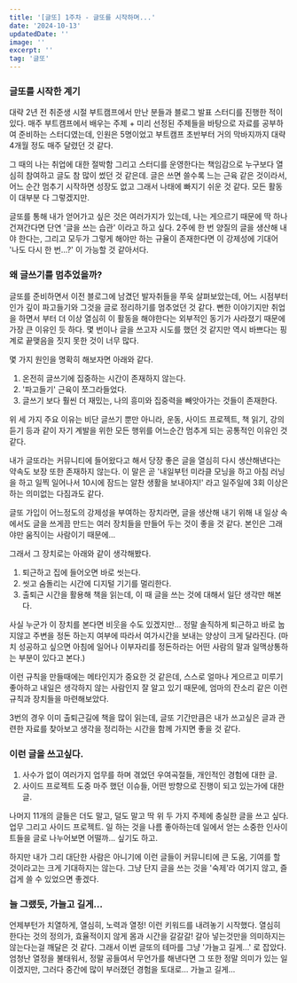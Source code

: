```yaml
---
title: '[글또] 1주차 - 글또를 시작하며...'
date: '2024-10-13'
updatedDate: ''
image: ''
excerpt: ''
tag: '글또'
---
```


### **글또를 시작한 계기**

대략 2년 전 취준생 시절 부트캠프에서 만난 분들과 블로그 발표 스터디를 진행한 적이 있다.
매주 부트캠프에서 배우는 주제 + 미리 선정된 주제들을 바탕으로 자료를 공부하여 준비하는 스터디였는데, 인원은 5명이었고 부트캠프 초반부터 거의 막바지까지 대략 4개월 정도 매주 달렸던 것 같다.

그 때의 나는 취업에 대한 절박함 그리고 스터디를 운영한다는 책임감으로 누구보다 열심히 참여하고 글도 참 많이 썼던 것 같은데. 글은 쓰면 쓸수록 느는 근육 같은 것이라서, 어느 순간 멈추기 시작하면 성장도 없고 그래서 나태에 빠지기 쉬운 것 같다. 모든 활동이 대부분 다 그렇겠지만.

글또를 통해 내가 얻어가고 싶은 것은 여러가지가 있는데, 나는 게으르기 때문에 딱 하나 건져간다면 단연 '글을 쓰는 습관' 이라고 하고 싶다. 2주에 한 번 양질의 글을 생산해 내야 한다는, 그리고 모두가 그렇게 해야만 하는 규율이 존재한다면 이 강제성에 기대어 '나도 다시 한 번...?' 이 가능할 것 같아서다.

### **왜 글쓰기를 멈추었을까?**

글또를 준비하면서 이전 블로그에 남겼던 발자취들을 쭈욱 살펴보았는데, 어느 시점부터인가 깊이 파고들기와 그것을 글로 정리하기를 멈추었던 것 같다. 뻔한 이야기지만 취업을 하면서 부터 더 이상 열심히 이 활동을 해야한다는 외부적인 동기가 사라졌기 때문에 가장 큰 이유인 듯 하다. 몇 번이나 글을 쓰고자 시도를 했던 것 같지만 역시 바쁘다는 핑계로 끝맺음을 짓지 못한 것이 너무 많다.

몇 가지 원인을 명확히 해보자면 아래와 같다.

1. 온전히 글쓰기에 집중하는 시간이 존재하지 않는다.
2. '파고들기' 근육이 쪼그라들었다.
3. 글쓰기 보다 훨씬 더 재밌는, 나의 흥미와 집중력을 빼앗아가는 것들이 존재한다.

위 세 가지 주요 이유는 비단 글쓰기 뿐만 아니라, 운동, 사이드 프로젝트, 책 읽기, 강의 듣기 등과 같이 자기 계발을 위한 모든 행위를 어느순간 멈추게 되는 공통적인 이유인 것 같다.

내가 글또라는 커뮤니티에 들어왔다고 해서 당장 좋은 글을 열심히 다시 생산해낸다는 약속도 보장 또한 존재하지 않는다. 이 말은 곧 '내일부턴 미라클 모닝을 하고 아침 러닝을 하고 일찍 일어나서 10시에 잠드는 알찬 생활을 보내야지!' 라고 일주일에 3회 이상은 하는 의미없는 다짐과도 같다.

글또 가입이 어느정도의 강제성을 부여하는 장치라면, 글을 생산해 내기 위해 내 일상 속에서도 글을 쓰게끔 만드는 여러 장치들을 만들어 두는 것이 좋을 것 같다. 본인은 그래야만 움직이는 사람이기 때문에...

그래서 그 장치로는 아래와 같이 생각해봤다.

1. 퇴근하고 집에 들어오면 바로 씻는다.
2. 씻고 숨돌리는 시간에 디지털 기기를 멀리한다.
3. 출퇴근 시간을 활용해 책을 읽는데, 이 때 글을 쓰는 것에 대해서 일단 생각만 해본다.

사실 누군가 이 장치를 본다면 비웃을 수도 있겠지만... 정말 솔직하게 퇴근하고 바로 눕지않고 주변을 정돈 하는지 여부에 따라서 여가시간을 보내는 양상이 크게 달라진다. (마치 성공하고 싶으면 아침에 일어나 이부자리를 정돈하라는 어떤 사람의 말과 일맥상통하는 부분이 있다고 본다.)

이런 규칙을 만들때에는 메타인지가 중요한 것 같은데, 스스로 얼마나 게으르고 미루기 좋아하고 내일은 생각하지 않는 사람인지 잘 알고 있기 때문에, 엄마의 잔소리 같은 이런 규칙과 장치들을 마련해보았다.

3번의 경우 이미 출퇴근길에 책을 많이 읽는데, 글또 기간만큼은 내가 쓰고싶은 글과 관련한 자료를 찾아보고 생각을 정리하는 시간을 함께 가지면 좋을 것 같다.

### **이런 글을 쓰고싶다.**

1. 사수가 없이 여러가지 업무를 하며 겪었던 우여곡절들, 개인적인 경험에 대한 글.
2. 사이드 프로젝트 도중 마주 했던 이슈들, 어떤 방향으로 진행이 되고 있는가에 대한 글.

나머지 11개의 글들은 더도 말고, 덜도 말고 딱 위 두 가지 주제에 충실한 글을 쓰고 싶다. 업무 그리고 사이드 프로젝트. 일 하는 것을 나름 좋아하는데 일에서 얻는 소중한 인사이트들을 글로 나누어보면 어떨까... 싶기도 하고.

하지만 내가 그리 대단한 사람은 아니기에 이런 글들이 커뮤니티에 큰 도움, 기여를 할 것이라고는 크게 기대하지는 않는다. 그냥 단지 글을 쓰는 것을 '숙제'라 여기지 않고, 즐겁게 쓸 수 있었으면 좋겠다.

### **늘 그랬듯, 가늘고 길게...**

언제부턴가 치열하게, 열심히, 노력과 열정! 이런 키워드를 내려놓기 시작했다.
열심히 한다는 것의 정의가, 효율적이지 않게 몸과 시간을 갈갈갈! 갈아 넣는것만을 의미하지는 않는다는걸 깨달은 것 같다. 그래서 이번 글또의 테마를 그냥 '가늘고 길게...' 로 잡았다.
엄청난 열정을 불태워서, 정말 공들여서 무언가를 해낸다면 그 또한 정말 의미가 있는 일이겠지만, 그러다 중간에 많이 부러졌던 경험을 토대로... 가늘고 길게...
